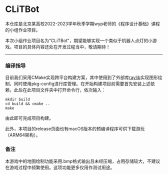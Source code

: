 # CLiTBot

本仓库是北京某高校2022-2023学年秋季学期wyp老师的《程序设计基础》课程的小组作业项目。

本次小组作业项目名为“CLiTBot”，期望能够实现一个类似于机器人点灯的小游戏。项目的具体内容还处在开发过程当中，敬请期待！

---

### 编译指导

目前我们采用CMake实现跨平台构建方案，其中使用到了外部库[raylib](https://github.com/raysan5/raylib)实现图形绘制，同时使用pkg-config进行库管理。在开始构建项目前需要首先安装上述依赖，此后在此项目文件夹中打开命令行，依次输入：

```
mkdir build
cd build && cmake ..
make
```

由此即可完成项目构建。

此外，本项目的release页面也有macOS版本的预编译程序可供下载游玩（ARM64架构）。

### 备注

本游戏中的地图绘制功能采用.bmp格式输出且未经压缩，占用存储较大，不建议在游戏过程中频繁使用。这项功能更多仅用作测试用途。